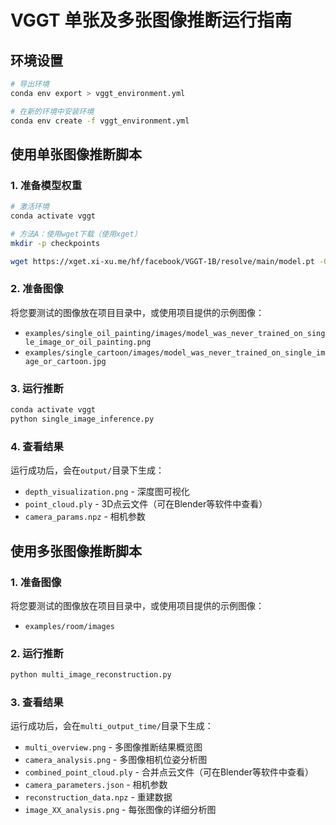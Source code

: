 # VGGT 单张及多张图像推断运行指南

## 环境设置

```bash
# 导出环境
conda env export > vggt_environment.yml
```
```bash
# 在新的环境中安装环境
conda env create -f vggt_environment.yml
```


## 使用单张图像推断脚本

### 1. 准备模型权重

```bash
# 激活环境
conda activate vggt

# 方法A：使用wget下载（使用xget）
mkdir -p checkpoints

wget https://xget.xi-xu.me/hf/facebook/VGGT-1B/resolve/main/model.pt -O checkpoints/model.pt
```

### 2. 准备图像

将您要测试的图像放在项目目录中，或使用项目提供的示例图像：
- `examples/single_oil_painting/images/model_was_never_trained_on_single_image_or_oil_painting.png`
- `examples/single_cartoon/images/model_was_never_trained_on_single_image_or_cartoon.jpg`

### 3. 运行推断

```bash
conda activate vggt
python single_image_inference.py
```

### 4. 查看结果

运行成功后，会在`output/`目录下生成：
- `depth_visualization.png` - 深度图可视化
- `point_cloud.ply` - 3D点云文件（可在Blender等软件中查看）
- `camera_params.npz` - 相机参数


## 使用多张图像推断脚本

### 1. 准备图像

将您要测试的图像放在项目目录中，或使用项目提供的示例图像：
- `examples/room/images`

### 2. 运行推断

```bash
python multi_image_reconstruction.py
```

### 3. 查看结果

运行成功后，会在`multi_output_time/`目录下生成：
- `multi_overview.png` - 多图像推断结果概览图
- `camera_analysis.png` - 多图像相机位姿分析图
- `combined_point_cloud.ply` - 合并点云文件（可在Blender等软件中查看）
- `camera_parameters.json` - 相机参数
- `reconstruction_data.npz` - 重建数据
- `image_XX_analysis.png` - 每张图像的详细分析图

